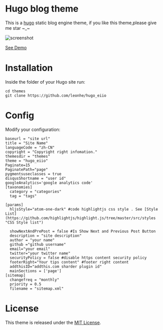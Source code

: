 # Hugo blog theme

This is a [hugo](https://gohugo.io/) static blog engine theme, if you like this theme,please give me star  ~_~

![screenshot](https://raw.githubusercontent.com/leonhe/hugo_eiio/master/images/screenshot.png)

[See Demo](https://hii8.com)

# Installation
Inside the folder of your Hugo site run:

```
cd themes
git clone https://github.com/leonhe/hugo_eiio

```

# Config
Modify your configuration:
```
baseurl = "site url"
title = "Site Name"
languageCode = "zh-CN"
copyright = "Copyright right infomation."
themesdir = "themes"
theme = "hugo_eiio"
Paginate=15 
PaginatePath="page"
pygmentsuseclasses = true
disqusShortname = "user id"
googleAnalytics='google analytics code'
[taxonomies]
  category = "categories"
  tag = "tags"

[params]
  hljsStyle="atom-one-dark" #code highlightjs css style . See [Style List](https://github.com/highlightjs/highlight.js/tree/master/src/styles "CSS Style list")

  showNextAndPrePost = false #Is Show Next and Previous Post Button
  description = "site description"
  author = "your name"
  github ="github username"
  email="your email"
  twitter="your twitter name" 
  securityPolicy = false #disable https content security policy
  footerRight="Your tips content" #footer right content
  addthisID="addthis.com sharder plugin id"
  mainSections = ['page']
[sitemap]
  changefreq = "monthly"
  priority = 0.5
  filename = "sitemap.xml"

```

# License
This theme is released under the [MIT License](https://github.com/leonhe/hugo_eiio/blob/master/LICENSE).
